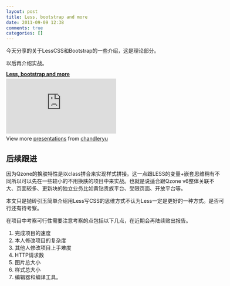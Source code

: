 ```yaml
---
layout: post
title: Less, bootstrap and more
date: 2011-09-09 12:38
comments: true
categories: []
---
```

今天分享的关于LessCSS和Bootstrap的一些介绍，这是理论部分。
<div id="__ss_9184161" style="width: 595px;">以后再介绍实战。

<div style="width: 595px;"><strong style="display: block; margin: 12px 0 4px;"><a title="Less, bootstrap and more" href="http://www.slideshare.net/chandleryu/less-bootstrap-and-more" target="_blank">Less, bootstrap and more</a></strong> <iframe src="http://www.slideshare.net/slideshow/embed_code/9184161" frameborder="0" margin margin scrolling="no"  ></iframe>
<div id="__ss_9184161" style="width: 595px;">
<div style="padding: 5px 0 12px;">View more <a href="http://www.slideshare.net/" target="_blank">presentations</a> from <a href="http://www.slideshare.net/chandleryu" target="_blank">chandleryu</a>
<h2>后续跟进</h2>
因为Qzone的换肤特性是以class拼合来实现样式拼接。这一点跟LESS的变量+嵌套思维稍有不同所以可以先在一些较小的不用换肤的项目中来实战。也就是说适合跟Qzone v6整体关联不大、页面较多、更新块的独立业务比如黄钻贵族平台、受限页面、开放平台等。

本文只是抛砖引玉简单介绍用Less写CSS的思维方式不认为Less一定是更好的一种方式。是否可行还有待考察。

在项目中考察可行性需要注意考察的点包括以下几点，在近期会再陆续贴出报告。

<ol>
	<li>完成项目的速度</li>
	<li>本人修改项目的复杂度</li>
	<li>其他人修改项目上手难度</li>
	<li>HTTP请求数</li>
	<li>图片总大小</li>
	<li>样式总大小</li>
	<li>编辑器和编译工具。</li>
</ol>


